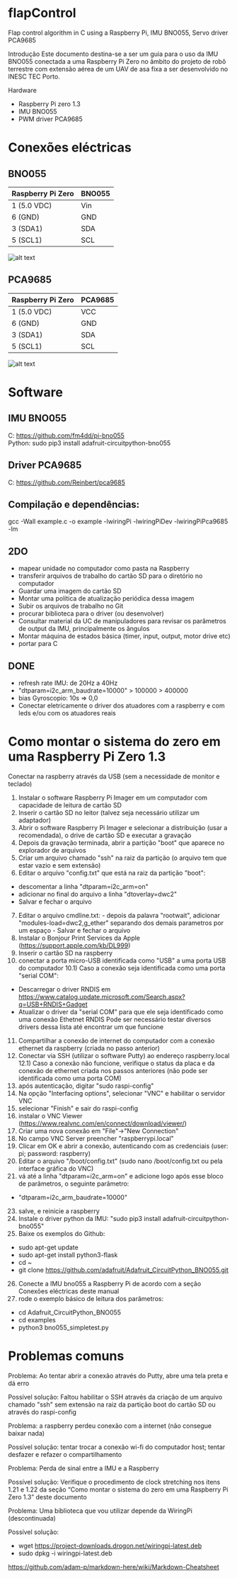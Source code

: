 # flapControl
Flap control algorithm in C using a Raspberry Pi, IMU BNO055, Servo driver PCA9685

Introdução
Este documento destina-se a ser um guia para o uso da IMU BNO055 conectada a uma Raspberry Pi Zero no âmbito do projeto de robô terrestre com extensão aérea de um UAV de asa fixa a ser desenvolvido no INESC TEC Porto.

Hardware
- Raspberry Pi zero 1.3
- IMU BNO055
- PWM driver PCA9685

# Conexões eléctricas

## BNO055

Raspberry Pi Zero |	BNO055
--- | ---
1 (5.0 VDC) |	Vin
6 (GND) |	GND
3 (SDA1) |	SDA
5 (SCL1) |	SCL

![alt text](https://github.com/oarcanjomiguel/flapControl/blob/main/BNO055-Pinout.jpg "BNO055 board")

## PCA9685

Raspberry Pi Zero | PCA9685
--- | ---
1 (5.0 VDC) | VCC
6 (GND) | GND
3 (SDA1) | SDA
5 (SCL1) | SCL

![alt text](https://github.com/oarcanjomiguel/flapControl/blob/main/pca9685.png "PCA9685 board")

# Software
## IMU BNO055
C: https://github.com/fm4dd/pi-bno055 <br>
Python: sudo pip3 install adafruit-circuitpython-bno055 <br>
## Driver PCA9685
C: https://github.com/Reinbert/pca9685 <br>
## Compilação e dependências:
gcc -Wall example.c -o example -lwiringPi -lwiringPiDev -lwiringPiPca9685 -lm <br>

## 2DO
- mapear unidade no computador como pasta na Raspberry
- transferir arquivos de trabalho do cartão SD para o diretório no computador
- Guardar uma imagem do cartão SD
- Montar uma política de atualização periódica dessa imagem
- Subir os arquivos de trabalho no Git
- procurar biblioteca para o driver (ou desenvolver)
- Consultar material da UC de manipuladores para revisar os parâmetros de output da IMU, principalmente os ângulos
- Montar máquina de estados básica (timer, input, output, motor drive etc)
- portar para C

## DONE
- refresh rate IMU: de 20Hz a 40Hz 
- 	"dtparam=i2c_arm_baudrate=10000"  > 100000 > 400000
- bias Gyroscopio: 10s => 0,0
- Conectar eletricamente o driver dos atuadores com a raspberry e com leds e/ou com os atuadores reais

# Como montar o sistema do zero em uma Raspberry Pi Zero 1.3

Conectar na raspberry através da USB (sem a necessidade de monitor e teclado)
1) Instalar o software Raspberry Pi Imager em um computador com capacidade de leitura de cartão SD
2) Inserir o cartão SD no leitor (talvez seja necessário utilizar um adaptador)
3) Abrir o software Raspberry Pi Imager e selecionar a distribuição (usar a recomendada), o drive de cartão SD e executar a gravação
4) Depois da gravação terminada, abrir a partição "boot" que aparece no explorador de arquivos
5) Criar um arquivo chamado "ssh" na raiz da partição (o arquivo tem que estar vazio e sem extensão)
6) Editar o arquivo "config.txt" que está na raiz da partição "boot":

- descomentar a linha "dtparam=i2c_arm=on"
- adicionar no final do arquivo a linha "dtoverlay=dwc2"
- Salvar e fechar o arquivo

7) Editar o arquivo cmdline.txt:
		- depois da palavra "rootwait", adicionar "modules-load=dwc2,g_ether" separando dos demais parametros por um espaço
		- Salvar e fechar o arquivo
8) Instalar o Bonjour Print Services da Apple (https://support.apple.com/kb/DL999)
9) Inserir o cartão SD na raspberry
10) conectar a porta micro-USB identificada como "USB" a uma porta USB do computador
10.1) Caso a conexão seja identificada como uma porta "serial COM":

- Descarregar o driver RNDIS em https://www.catalog.update.microsoft.com/Search.aspx?q=USB+RNDIS+Gadget
- Atualizar o driver da "serial COM" para que ele seja identificado como uma conexão Ethetnet RNDIS
Pode ser necessário testar diversos drivers dessa lista até encontrar um que funcione

11) Compartilhar a conexão de internet do computador com a conexão ethernet da raspberry (criada no passo anterior)
12) Conectar via SSH (utilizar o software Putty) ao endereço raspberry.local
12.1) Caso a conexão não funcione, verifique o status da placa e da conexão de ethernet criada nos passos anteriores (não pode ser identificada como uma porta COM)
13) após autenticação, digitar "sudo raspi-config"
14) Na opção "Interfacing options", selecionar "VNC" e habilitar o servidor VNC
15) selecionar "Finish" e sair do raspi-config
16) instalar o VNC Viewer (https://www.realvnc.com/en/connect/download/viewer/)
17) Criar uma nova conexão em "File"->"New Connection"
18) No campo VNC Server preencher "raspberrypi.local"
20) Clicar em OK e abrir a conexão, autenticando com as credenciais (user: pi; password: raspberry)
21) Editar o arquivo "/boot/config.txt" (sudo nano /boot/config.txt ou pela interface gráfica do VNC)
22) vá até a linha "dtparam=i2c_arm=on" e adicione logo após esse bloco de parâmetros, o seguinte parâmetro:

- "dtparam=i2c_arm_baudrate=10000"

23) salve, e reinicie a raspberry
24) Instale o driver python da IMU: "sudo pip3 install adafruit-circuitpython-bno055"
25) Baixe os exemplos do Github:
- sudo apt-get update
-	sudo apt-get install python3-flask
-	cd ~
-	git clone https://github.com/adafruit/Adafruit_CircuitPython_BNO055.git

26) Conecte a IMU bno055 a Raspberry Pi de acordo com a seção Conexões eléctricas deste manual
27) rode o exemplo básico de leitura dos parâmetros:
- cd Adafruit_CircuitPython_BNO055
- cd examples
- python3 bno055_simpletest.py

# Problemas comuns

Problema: Ao tentar abrir a conexão através do Putty, abre uma tela preta e dá erro

Possível solução: Faltou habilitar o SSH através da criação de um arquivo chamado "ssh" sem extensão na raiz da partição boot do cartão SD ou através do raspi-config

Problema: a raspberry perdeu conexão com a internet (não consegue baixar nada)

Possível solução: tentar trocar a conexão wi-fi do computador host; tentar desfazer e refazer o compartilhamento

Problema: Perda de sinal entre a IMU e a Raspberry

Possível solução: Verifique o procedimento de clock stretching nos itens 1.21 e 1.22 da seção “Como montar o sistema do zero em uma Raspberry Pi Zero 1.3” deste documento

Problema: Uma biblioteca que vou utilizar depende da WiringPi (descontinuada)

Possível solução:

- wget https://project-downloads.drogon.net/wiringpi-latest.deb
- sudo dpkg -i wiringpi-latest.deb 

https://github.com/adam-p/markdown-here/wiki/Markdown-Cheatsheet
